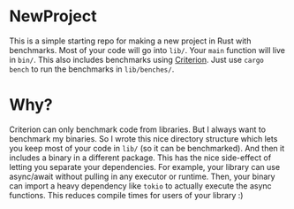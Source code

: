 # NewProject
This is a simple starting repo for making a new project in Rust with benchmarks. Most of your code will go into `lib/`. Your `main` function will live in `bin/`. This also includes benchmarks using [Criterion](https://github.com/bheisler/criterion.rs). Just use `cargo bench` to run the benchmarks in `lib/benches/`.

# Why?
Criterion can only benchmark code from libraries. But I always want to benchmark my binaries. So I wrote this nice directory structure which lets you keep most of your code in `lib/` (so it can be benchmarked). And then it includes a binary in a different package. This has the nice side-effect of letting you separate your dependencies. For example, your library can use async/await without pulling in any executor or runtime. Then, your binary can import a heavy dependency like `tokio` to actually execute the async functions. This reduces compile times for users of your library :)
